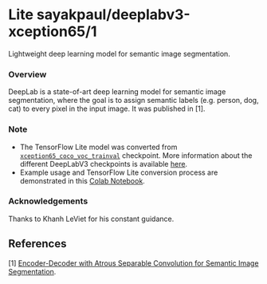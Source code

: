 # Lite sayakpaul/deeplabv3-xception65/1
Lightweight deep learning model for semantic image segmentation.

<!-- asset-path: https://github.com/sayakpaul/Adventures-in-TensorFlow-Lite/releases/download/v0.1.0/xception_coco_voctrainval_tflite.tar.gz -->
<!-- module-type: image-segmentation -->
<!-- network-architecture: DeepLab (xception65_coco_voc_trainaug) -->
<!-- dataset: PASCAL VOC 2012 -->
<!-- fine-tunable: false -->
<!-- language: en -->
<!-- license: Apache-2.0 -->

### Overview
DeepLab is a state-of-art deep learning model for semantic image segmentation, where the goal is to assign semantic labels (e.g. person, dog, cat) to every pixel in the input image. It was published in [1].

### Note
- The TensorFlow Lite model was converted from [`xception65_coco_voc_trainval`](http://download.tensorflow.org/models/deeplabv3_pascal_train_aug_2018_01_04.tar.gz) checkpoint. More information about the different DeepLabV3 checkpoints is available [here](https://github.com/tensorflow/models/blob/master/research/deeplab/g3doc/model_zoo.md). 
- Example usage and TensorFlow Lite conversion process are demonstrated in this [Colab Notebook](https://colab.research.google.com/github/sayakpaul/Adventures-in-TensorFlow-Lite/blob/master/DeepLabV3/DeepLab_TFLite_COCO.ipynb). 

### Acknowledgements
Thanks to Khanh LeViet for his constant guidance. 

References
--------------
[1] [Encoder-Decoder with Atrous Separable Convolution for Semantic Image Segmentation](https://arxiv.org/abs/1802.02611).
